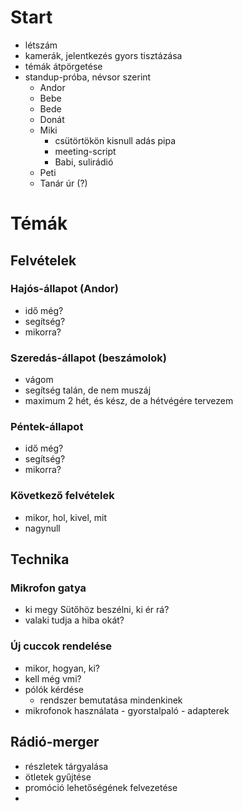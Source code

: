 # Start
- létszám
- kamerák, jelentkezés gyors tisztázása
- témák átpörgetése
- standup-próba, névsor szerint
	- Andor
	- Bebe
	- Bede
	- Donát
	- Miki
		- csütörtökön kisnull adás pipa
		- meeting-script
		- Babi, sulirádió
	- Peti
	- Tanár úr (?)
# Témák
## Felvételek
### Hajós-állapot (Andor)
- idő még?
- segítség?
- mikorra?
### Szeredás-állapot (beszámolok)
- vágom
- segítség talán, de nem muszáj
- maximum 2 hét, és kész, de a hétvégére tervezem
### Péntek-állapot
- idő még?
- segítség?
- mikorra?
### Következő felvételek
- mikor, hol, kivel, mit
- nagynull
## Technika
### Mikrofon gatya
- ki megy Sütőhöz beszélni, ki ér rá?
- valaki tudja a hiba okát?
### Új cuccok rendelése
- mikor, hogyan, ki?
- kell még vmi?
- pólók kérdése
	- rendszer bemutatása mindenkinek
- mikrofonok használata - gyorstalpaló - adapterek
## Rádió-merger
- részletek tárgyalása
- ötletek gyűjtése
- promóció lehetőségének felvezetése
- 